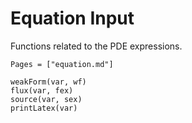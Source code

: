 # Equation Input

Functions related to the PDE expressions.

```@index
Pages = ["equation.md"]
```

```@docs
weakForm(var, wf)
flux(var, fex)
source(var, sex)
printLatex(var)
```
